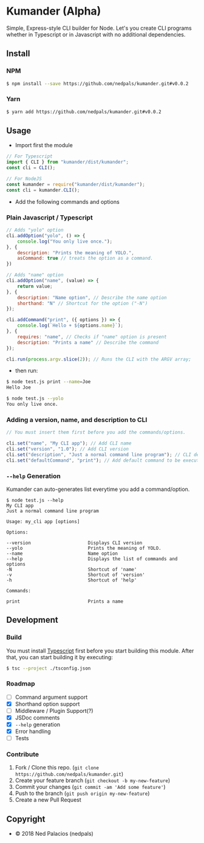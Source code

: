 # Kumander (Alpha)
Simple, Express-style CLI builder for Node. Let's you create CLI programs whether in Typescript or in Javascript with no additional dependencies.

## Install
### NPM
```bash
$ npm install --save https://github.com/nedpals/kumander.git#v0.0.2
```
### Yarn
```bash
$ yarn add https://github.com/nedpals/kumander.git#v0.0.2
```

## Usage
- Import first the module
```javascript
// For Typescript
import { CLI } from "kumander/dist/kumander";
const cli = CLI();

// For NodeJS
const kumander = require("kumander/dist/kumander");
const cli = kumander.CLI();
```
- Add the following commands and options
### Plain Javascript / Typescript
```javascript
// Adds "yolo" option
cli.addOption("yolo", () => {
    console.log("You only live once.");
}, {
    description: "Prints the meaning of YOLO.",
    asCommand: true // treats the option as a command.
})

// Adds "name" option
cli.addOption("name", (value) => {
    return value;
}, {
    description: "Name option", // Describe the name option
    shorthand: "N" // Shortcut for the option ("-N")
});

cli.addCommand("print", ({ options }) => {
    console.log(`Hello + ${options.name}`);
}, {
    requires: "name", // Checks if "name" option is present
    description: "Prints a name" // Describe the command
});

cli.run(process.argv.slice(2)); // Runs the CLI with the ARGV array;
```
- then run:
```bash
$ node test.js print --name=Joe
Hello Joe

$ node test.js --yolo
You only live once.
```

### Adding a version, name, and description to CLI
```javascript
// You must insert them first before you add the commands/options.

cli.set("name", "My CLI app"); // Add CLI name
cli.set("version", "1.0"); // Add CLI version
cli.set("description", "Just a normal command line program"); // CLI description
cli.set("defaultCommand", "print"); // Add default command to be executed
```

### `--help` Generation
Kumander can auto-generates list everytime you add a command/option.
```
$ node test.js --help
My CLI app
Just a normal command line program

Usage: my_cli app [options]

Options:

--version                     Displays CLI version
--yolo                        Prints the meaning of YOLO.
--name                        Name option
--help                        Displays the list of commands and options
-N                            Shortcut of 'name'
-v                            Shortcut of 'version'
-h                            Shortcut of 'help'

Commands:

print                         Prints a name
```

## Development 
### Build
You must install [Typescript](https://typescriptlang.org) first before you start building this module. After that, you can start building it by executing:
```bash
$ tsc --project ./tsconfig.json
```

### Roadmap
- [ ] Command argument support
- [x] Shorthand option support
- [ ] Middleware / Plugin Support(?)
- [x] JSDoc comments
- [x] `--help` generation
- [x] Error handling
- [ ] Tests

### Contribute
1. Fork / Clone this repo. (`git clone https://github.com/nedpals/kumander.git`)
2. Create your feature branch (`git checkout -b my-new-feature`)
3. Commit your changes (`git commit -am 'Add some feature'`)
4. Push to the branch (`git push origin my-new-feature`)
5. Create a new Pull Request

## Copyright
- &copy; 2018 Ned Palacios (nedpals)